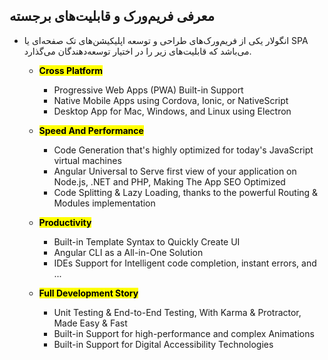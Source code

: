 ## معرفی فریم‌ورک و قابلیت‌های برجسته

- انگولار یکی از فریم‌ورک‌های طراحی و توسعه اپلیکیشن‌های تک صفحه‌ای یا SPA می‌باشد که قابلیت‌های زیر را در اختیار توسعه‌دهندگان می‌گذارد.

  - **<mark>Cross Platform</mark>**

    - Progressive Web Apps (PWA) Built-in Support
    - Native Mobile Apps using Cordova, Ionic, or NativeScript
    - Desktop App for Mac, Windows, and Linux using Electron

  - **<mark>Speed And Performance</mark>**

    - Code Generation that's highly optimized for today's JavaScript virtual machines
    - Angular Universal to Serve first view of your application on Node.js, .NET and PHP, Making The App SEO Optimized
    - Code Splitting & Lazy Loading, thanks to the powerful Routing & Modules implementation

  - **<mark>Productivity</mark>**

    - Built-in Template Syntax to Quickly Create UI
    - Angular CLI as a All-in-One Solution
    - IDEs Support for Intelligent code completion, instant errors, and ...

  - **<mark>Full Development Story</mark>**

    - Unit Testing & End-to-End Testing, With Karma & Protractor, Made Easy & Fast
    - Built-in Support for high-performance and complex Animations
    - Built-in Support for Digital Accessibility Technologies
